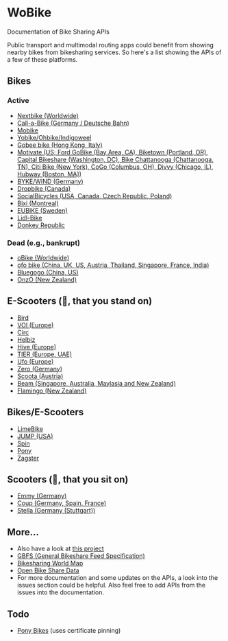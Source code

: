 # WoBike

Documentation of Bike Sharing APIs

Public transport and multimodal routing apps could benefit from showing nearby bikes from bikesharing services. So here's a list showing the APIs of a few of these platforms.

## Bikes
### Active
- [Nextbike (Worldwide)](Nextbike.md)
- [Call-a-Bike (Germany / Deutsche Bahn)](Call-a-Bike.md)
- [Mobike](Mobike.md)
- [Yobike/Ohbike/Indigoweel](Yobike.md)
- [Gobee bike (Hong Kong, Italy)](Gobee.md)
- [Motivate (US; Ford GoBike (Bay Area, CA), Biketown (Portland, OR), Capital Bikeshare (Washington, DC), Bike Chattanooga (Chattanooga, TN), Citi Bike (New York), CoGo (Columbus, OH), Divvy (Chicago, IL), Hubway (Boston, MA))](Motivate.md)
- [BYKE/WIND (Germany)](Wind.md)
- [Dropbike (Canada)](Dropbike.md)
- [SocialBicycles (USA, Canada, Czech Republic, Poland)](SocialBicycles.md)
- [Bixi (Montreal)](Bixi.md)
- [EUBIKE (Sweden)](EUBike.md)
- [Lidl-Bike](Lidl-Bike.md)
- [Donkey Republic](Donkey.md)

### Dead (e.g., bankrupt)
- [oBike (Worldwide)](Obike.md)
- [ofo bike (China, UK, US, Austria, Thailand, Singapore, France, India)](Ofo.md)
- [Bluegogo (China, US)](Bluegogo.md)
- [OnzO (New Zealand)](Onzo.md)

## E-Scooters (🛴, that you stand on)
- [Bird](Bird.md)
- [VOI (Europe)](Voi.md)
- [Circ](Circ.md)
- [Helbiz](Helbiz.md)
- [Hive (Europe)](Hive.md)
- [TIER (Europe, UAE)](Tier.md)
- [Ufo (Europe)](Ufo.md)
- [Zero (Germany)](Zero.md)
- [Scoota (Austria)](Scoota.md)
- [Beam (Singapore, Australia, Maylasia and New Zealand)](Beam.md)
- [Flamingo (New Zealand)](Flamingo.md)

## Bikes/E-Scooters
- [LimeBike](Lime.md)
- [JUMP (USA)](Jump.md)
- [Spin](Spin.md)
- [Pony](Pony.md)
- [Zagster](Zagster.md)

## Scooters (🛵, that you sit on)
- [Emmy (Germany)](Emmy.md)
- [Coup (Germany, Spain, France)](Coup.md)
- [Stella (Germany (Stuttgart))](Stella.md)

## More...
* Also have a look at [this project](https://github.com/eskerda/pybikes/tree/master/pybikes)
* [GBFS (General Bikeshare Feed Specification)](https://github.com/NABSA/gbfs)
* [Bikesharing World Map](https://www.google.com/maps/d/u/0/viewer?mid=1UxYw9YrwT_R3SGsktJU3D-2GpMU&ll=50.01042750703113%2C35.03132237929685&z=2)
* [Open Bike Share Data](https://bikeshare-research.org/)
* For more documentation and some updates on the APIs, a look into the issues section could be helpful. Also feel free to add APIs from the issues into the documentation.

## Todo
* [Pony Bikes](http://getapony.com/) (uses certificate pinning)
